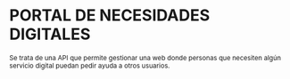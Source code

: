 # **PORTAL DE NECESIDADES DIGITALES**

<sub>Se trata de una API que permite gestionar una web donde personas que necesiten algún servicio digital puedan pedir ayuda a otros usuarios.</sub>

